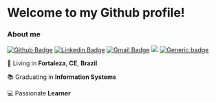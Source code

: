 <h1> <br/> Welcome to my Github profile! </h1>


### About me

[![Github Badge](https://img.shields.io/badge/-Github-000?style=flat-square&logo=Github&logoColor=white&link=https://github.com/gabrielrleal)](https://github.com/gabrielrleal)
[![Linkedin Badge](https://img.shields.io/badge/-LinkedIn-blue?style=flat-square&logo=Linkedin&logoColor=white&link=https://www.linkedin.com/in/gabrielrleal/)](https://www.linkedin.com/in/gabrielrleal/)
[![Gmail Badge](https://img.shields.io/badge/-Gmail-D14836?&style=flat-square&logo=Gmail&logoColor=white&link=mailto:gabrielxleal@gmail.com)](mailto:gabrielxleal@gmail.com)
![]([https://img.shields.io/badge/-gabriel--leal.medium.com-black)
[![Generic badge](https://img.shields.io/badge/-Medium-4c4c4c?style=flat-square&logo=Medium&logoColor=white)](https://gabriel-leal.medium.com/)
 

📌  Living in <b>Fortaleza</b>, <b>CE</b>, <b>Brazil</b>

📚  Graduating in <b>Information Systems</b>

💻 Passionate <b>Learner</b>
